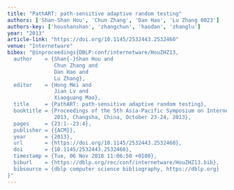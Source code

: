 ```yaml
---
title: "PathART: path-sensitive adaptive random testing"
authors: ['Shan-Shan Hou', 'Chun Zhang', 'Dan Hao', 'Lu Zhang 0023']
authors-key: ['houshanshan', 'zhangchun', 'haodan', 'zhanglu']
year: "2013"
article-link: "https://doi.org/10.1145/2532443.2532460"
venue: "Internetware"
bibex: "@inproceedings{DBLP:conf/internetware/HouZHZ13,
  author    = {Shan{-}Shan Hou and
               Chun Zhang and
               Dan Hao and
               Lu Zhang},
  editor    = {Hong Mei and
               Jian Lv and
               Xiaoguang Mao},
  title     = {PathART: path-sensitive adaptive random testing},
  booktitle = {Proceedings of the 5th Asia-Pacific Symposium on Internetware, Internetware
               2013, Changsha, China, October 23-24, 2013},
  pages     = {23:1--23:4},
  publisher = {{ACM}},
  year      = {2013},
  url       = {https://doi.org/10.1145/2532443.2532460},
  doi       = {10.1145/2532443.2532460},
  timestamp = {Tue, 06 Nov 2018 11:06:50 +0100},
  biburl    = {https://dblp.org/rec/conf/internetware/HouZHZ13.bib},
  bibsource = {dblp computer science bibliography, https://dblp.org}
}"
---
```

